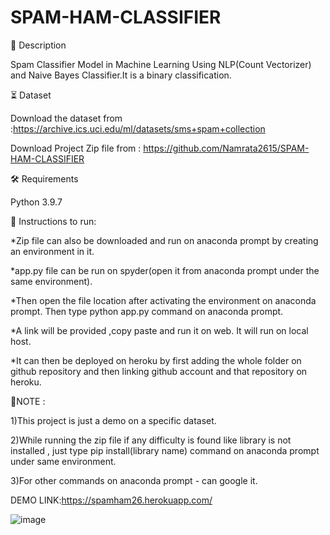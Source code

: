 # SPAM-HAM-CLASSIFIER
📝 Description

Spam Classifier Model in Machine Learning Using NLP(Count Vectorizer) and Naive Bayes Classifier.It is a binary classification.

⏳ Dataset

Download the dataset from :https://archive.ics.uci.edu/ml/datasets/sms+spam+collection

Download Project Zip file from : https://github.com/Namrata2615/SPAM-HAM-CLASSIFIER

🛠️ Requirements

Python 3.9.7

📖 Instructions to run:

  *Zip file can also be downloaded and run on anaconda prompt by creating an environment in it.
  
  *app.py file can be run on spyder(open it from anaconda prompt under the same environment).
  
  *Then open the file location after activating the environment on anaconda prompt. Then type python app.py command on anaconda prompt.
  
  *A link will be provided ,copy paste and run it on web. It will run on local host. 
  
  *It can then be deployed on heroku by first adding the whole folder on github repository and then linking github account and that repository on heroku.
  
  🎯NOTE : 
  
  1)This project is just a demo on a specific dataset.
  
  2)While running the zip file if any difficulty is found like library is not installed , just type pip install(library name) command on anaconda prompt under same environment.
  
  3)For other commands on anaconda prompt - can google it.
  
  DEMO LINK:https://spamham26.herokuapp.com/
  
   ![image](https://user-images.githubusercontent.com/87931271/150095570-8afcbf2e-ebca-495a-b567-9c10bab4b455.png)

  
  


